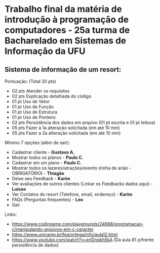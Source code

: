 # Trabalho final da matéria de introdução à programação de computadores - 25a turma de Bacharelado em Sistemas de Informação da UFU

## Sistema de informação de um resort:

Pontuação: (Total 20 pts)
  - 02 pts Atender os requisitos
  - 02 pts Explicação detalhada do código
  - 01 pt Uso de Vetor
  - 01 pt Uso de Função
  - 01 pt Uso de Estrutura
  - 01 pt Uso de Ponteiro
  - 02 pts Persistência dos dados em arquivo (01 pt escrita e 01 pt leitura)
  - 05 pts Fazer a 1a alteração solicitada (em até 10 min)
  - 05 pts Fazer a 2a alteração solicitada (em até 10 min)


Mínimo 7 opções (além de sair):
  - Cadastrar cliente - **Gustavo A.**
  - Mostrar todos os planos - **Paulo C.**
  - Cadastrar em um plano - **Paulo C.**
  - Mostrar todos os lazeres/atrações/evento (rinha de anão - OBRIGATÓRIO) - **Thiagão**
  - Deixe seu Feedback - **Karim**
  - Ver avaliações de outros clientes (Linkar os Feedbacks dados aqui) - **Luisao**
  - Ver Contatos do resort (Telefone, email, endereço) - **Karim**
  - FAQs (Perguntas frequentes) - **Leo**
  - Sair

Links: 

  - https://www.codingame.com/playgrounds/24988/programacao-c/manipulando-arquivos-em-c-caracter
  - https://www.unicamp.br/fea/ortega/info/aula12.html
  - https://www.youtube.com/watch?v=eriDnpkh5kA (Da aula 81 p/frente persistência de dados)

  